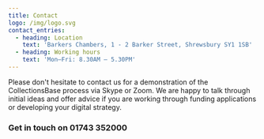 ```yaml
---
title: Contact
logo: /img/logo.svg
contact_entries:
  - heading: Location
    text: 'Barkers Chambers, 1 - 2 Barker Street, Shrewsbury SY1 1SB'
  - heading: Working hours
    text: 'Mon–Fri: 8.30AM – 5.30PM'
---
```

Please don't hesitate to contact us for a demonstration of the CollectionsBase process via Skype or Zoom. We are happy to talk through initial ideas and offer advice if you are working through funding applications or developing your digital strategy.

<h3 class="f3 b lh-title mb2">Get in touch on 01743 352000</h3>

